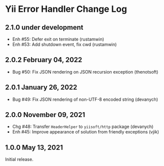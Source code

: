 # Yii Error Handler Change Log

## 2.1.0 under development

- Enh #55: Defer exit on terminate (rustamwin)
- Enh #53: Add shutdown event, fix cwd (rustamwin)

## 2.0.2 February 04, 2022

- Bug #50: Fix JSON rendering on JSON recursion exception (thenotsoft)

## 2.0.1 January 26, 2022

- Bug #49: Fix JSON rendering of non-UTF-8 encoded string (devanych)

## 2.0.0 November 09, 2021

- Chg #48: Transfer `HeaderHelper` to `yiisoft/http` package (devanych)
- Enh #45: Improve appearance of solution from friendly exceptions (vjik)

## 1.0.0 May 13, 2021

Initial release.
